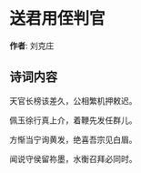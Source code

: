 # 送君用侄判官

**作者**: 刘克庄

## 诗词内容

天官长榜该差久，公相繁机押敕迟。

佩玉徐行真上介，着鞭先发任群儿。

方惭当宁询黄发，绝喜吾宗见白眉。

闻说守侯留祢墨，水衡召拜必同时。

